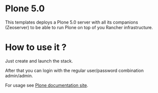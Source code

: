 # Plone 5.0


This templates deploys a Plone 5.0 server with all its companions (Zeoserver) to be able to run Plone on top of you Rancher infrastructure.

# How to use it ?

Just create and launch the stack.

After that you can login with the regular user/password combination admin/admin.

For usage see [Plone documentation site](http://docs.plone.org/5/en/).